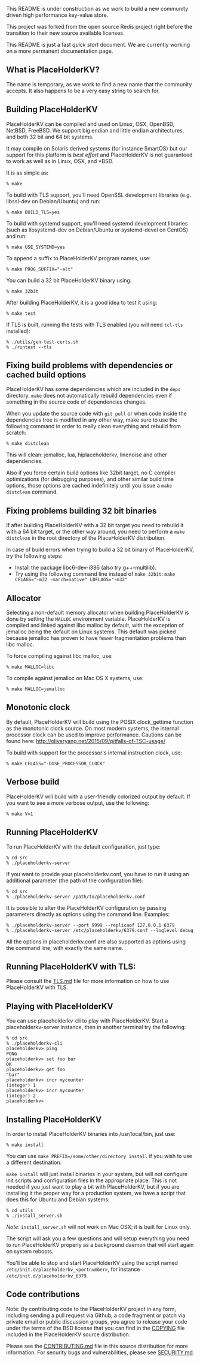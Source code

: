 This README is under construction as we work to build a new community driven high performance key-value store.

This project was forked from the open source Redis project right before the transition to their new source available licenses.

This README is just a fast *quick start* document. We are currently working on a more permanent documentation page.

What is PlaceHolderKV?
--------------
The name is temporary, as we work to find a new name that the community accepts. It also happens to be a very easy string to search for. 

Building PlaceHolderKV
--------------

PlaceHolderKV can be compiled and used on Linux, OSX, OpenBSD, NetBSD, FreeBSD.
We support big endian and little endian architectures, and both 32 bit
and 64 bit systems.

It may compile on Solaris derived systems (for instance SmartOS) but our
support for this platform is *best effort* and PlaceHolderKV is not guaranteed to
work as well as in Linux, OSX, and \*BSD.

It is as simple as:

    % make

To build with TLS support, you'll need OpenSSL development libraries (e.g.
libssl-dev on Debian/Ubuntu) and run:

    % make BUILD_TLS=yes

To build with systemd support, you'll need systemd development libraries (such 
as libsystemd-dev on Debian/Ubuntu or systemd-devel on CentOS) and run:

    % make USE_SYSTEMD=yes

To append a suffix to PlaceHolderKV program names, use:

    % make PROG_SUFFIX="-alt"

You can build a 32 bit PlaceHolderKV binary using:

    % make 32bit

After building PlaceHolderKV, it is a good idea to test it using:

    % make test

If TLS is built, running the tests with TLS enabled (you will need `tcl-tls`
installed):

    % ./utils/gen-test-certs.sh
    % ./runtest --tls


Fixing build problems with dependencies or cached build options
---------

PlaceHolderKV has some dependencies which are included in the `deps` directory.
`make` does not automatically rebuild dependencies even if something in
the source code of dependencies changes.

When you update the source code with `git pull` or when code inside the
dependencies tree is modified in any other way, make sure to use the following
command in order to really clean everything and rebuild from scratch:

    % make distclean

This will clean: jemalloc, lua, hiplaceholderkv, linenoise and other dependencies.

Also if you force certain build options like 32bit target, no C compiler
optimizations (for debugging purposes), and other similar build time options,
those options are cached indefinitely until you issue a `make distclean`
command.

Fixing problems building 32 bit binaries
---------

If after building PlaceHolderKV with a 32 bit target you need to rebuild it
with a 64 bit target, or the other way around, you need to perform a
`make distclean` in the root directory of the PlaceHolderKV distribution.

In case of build errors when trying to build a 32 bit binary of PlaceHolderKV, try
the following steps:

* Install the package libc6-dev-i386 (also try g++-multilib).
* Try using the following command line instead of `make 32bit`:
  `make CFLAGS="-m32 -march=native" LDFLAGS="-m32"`

Allocator
---------

Selecting a non-default memory allocator when building PlaceHolderKV is done by setting
the `MALLOC` environment variable. PlaceHolderKV is compiled and linked against libc
malloc by default, with the exception of jemalloc being the default on Linux
systems. This default was picked because jemalloc has proven to have fewer
fragmentation problems than libc malloc.

To force compiling against libc malloc, use:

    % make MALLOC=libc

To compile against jemalloc on Mac OS X systems, use:

    % make MALLOC=jemalloc

Monotonic clock
---------------

By default, PlaceHolderKV will build using the POSIX clock_gettime function as the
monotonic clock source.  On most modern systems, the internal processor clock
can be used to improve performance.  Cautions can be found here: 
    http://oliveryang.net/2015/09/pitfalls-of-TSC-usage/

To build with support for the processor's internal instruction clock, use:

    % make CFLAGS="-DUSE_PROCESSOR_CLOCK"

Verbose build
-------------

PlaceHolderKV will build with a user-friendly colorized output by default.
If you want to see a more verbose output, use the following:

    % make V=1

Running PlaceHolderKV
-------------

To run PlaceHolderKV with the default configuration, just type:

    % cd src
    % ./placeholderkv-server

If you want to provide your placeholderkv.conf, you have to run it using an additional
parameter (the path of the configuration file):

    % cd src
    % ./placeholderkv-server /path/to/placeholderkv.conf

It is possible to alter the PlaceHolderKV configuration by passing parameters directly
as options using the command line. Examples:

    % ./placeholderkv-server --port 9999 --replicaof 127.0.0.1 6379
    % ./placeholderkv-server /etc/placeholderkv/6379.conf --loglevel debug

All the options in placeholderkv.conf are also supported as options using the command
line, with exactly the same name.

Running PlaceHolderKV with TLS:
------------------

Please consult the [TLS.md](TLS.md) file for more information on
how to use PlaceHolderKV with TLS.

Playing with PlaceHolderKV
------------------

You can use placeholderkv-cli to play with PlaceHolderKV. Start a placeholderkv-server instance,
then in another terminal try the following:

    % cd src
    % ./placeholderkv-cli
    placeholderkv> ping
    PONG
    placeholderkv> set foo bar
    OK
    placeholderkv> get foo
    "bar"
    placeholderkv> incr mycounter
    (integer) 1
    placeholderkv> incr mycounter
    (integer) 2
    placeholderkv>

Installing PlaceHolderKV
-----------------

In order to install PlaceHolderKV binaries into /usr/local/bin, just use:

    % make install

You can use `make PREFIX=/some/other/directory install` if you wish to use a
different destination.

`make install` will just install binaries in your system, but will not configure
init scripts and configuration files in the appropriate place. This is not
needed if you just want to play a bit with PlaceHolderKV, but if you are installing
it the proper way for a production system, we have a script that does this
for Ubuntu and Debian systems:

    % cd utils
    % ./install_server.sh

_Note_: `install_server.sh` will not work on Mac OSX; it is built for Linux only.

The script will ask you a few questions and will setup everything you need
to run PlaceHolderKV properly as a background daemon that will start again on
system reboots.

You'll be able to stop and start PlaceHolderKV using the script named
`/etc/init.d/placeholderkv_<portnumber>`, for instance `/etc/init.d/placeholderkv_6379`.

Code contributions
-----------------

Note: By contributing code to the PlaceHolderKV project in any form, including sending
a pull request via Github, a code fragment or patch via private email or
public discussion groups, you agree to release your code under the terms
of the BSD license that you can find in the [COPYING][1] file included in the PlaceHolderKV
source distribution.

Please see the [CONTRIBUTING.md][2] file in this source distribution for more
information. For security bugs and vulnerabilities, please see [SECURITY.md][3].

[1]: https://github.com/madolson/placeholderkv/blob/unstable/COPYING
[2]: https://github.com/madolson/placeholderkv/blob/unstable/CONTRIBUTING.md
[3]: https://github.com/madolson/placeholderkv/blob/unstable/SECURITY.md
